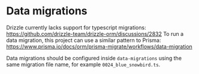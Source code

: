 # Data migrations

Drizzle currently lacks support for typescript migrations: https://github.com/drizzle-team/drizzle-orm/discussions/2832
To run a data migration, this project can use a similar pattern to Prisma: https://www.prisma.io/docs/orm/prisma-migrate/workflows/data-migration

Data migrations should be configured inside `data-migrations` using the same migration file name, for example `0024_blue_snowbird.ts`.
